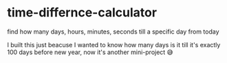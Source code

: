# time-differnce-calculator
find how many days, hours, minutes, seconds till a specific day from today

I built this just beacuse I wanted to know how many days is it till it's exactly 100 days before new year, now it's another mini-project 😅
